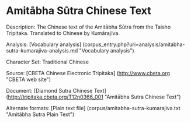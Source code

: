 # Amitābha Sūtra Chinese Text

Description: The Chinese text of the Amitābha Sūtra from the Taisho Tripitaka. Translated to Chinese by Kumārajīva.

Analysis: [Vocabulary analysis] (corpus_entry.php?uri=analysis/amitabha-sutra-kumarajiva-analysis.md "Vocabulary analysis")

Character Set: Traditional Chinese

Source: [CBETA Chinese Electronic Tripitaka] (http://www.cbeta.org "CBETA web site")

Document: [Diamond Sutra Chinese Text] (http://tripitaka.cbeta.org/T12n0366_001 "Amitābha Sutra Chinese Text")

Alternate formats: [Plain text file] (corpus/amitabha-sutra-kumarajiva.txt "Amitābha Sutra Plain Text")

